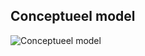 ## Conceptueel model
![Conceptueel model](https://github.com/lemmensangeloucll/Data-Groep-02/blob/master/images/relationeelmodel.png)
<!--stackedit_data:
eyJoaXN0b3J5IjpbMTkyNzI1MTA2Nl19
-->